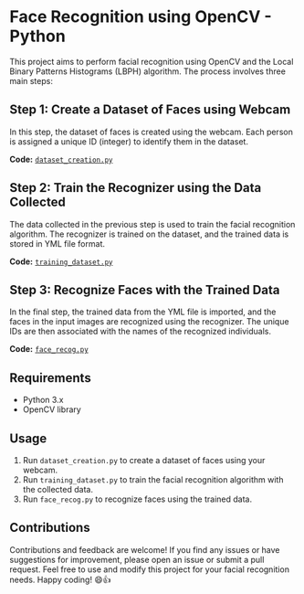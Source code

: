 # Face Recognition using OpenCV - Python

This project aims to perform facial recognition using OpenCV and the Local Binary Patterns Histograms (LBPH) algorithm. 
The process involves three main steps:

## Step 1: Create a Dataset of Faces using Webcam
In this step, the dataset of faces is created using the webcam. Each person is assigned a unique ID (integer) to identify them in the dataset.

**Code:** [`dataset_creation.py`](dataset_creation.py)

## Step 2: Train the Recognizer using the Data Collected
The data collected in the previous step is used to train the facial recognition algorithm. The recognizer is trained on the dataset, and the trained data is stored in YML file format.

**Code:** [`training_dataset.py`](training_dataset.py)

## Step 3: Recognize Faces with the Trained Data
In the final step, the trained data from the YML file is imported, and the faces in the input images are recognized using the recognizer. The unique IDs are then associated with the names of the recognized individuals.

**Code:** [`face_recog.py`](face_recog.py)

## Requirements
- Python 3.x
- OpenCV library

## Usage
1. Run `dataset_creation.py` to create a dataset of faces using your webcam.
2. Run `training_dataset.py` to train the facial recognition algorithm with the collected data.
3. Run `face_recog.py` to recognize faces using the trained data.

## Contributions
Contributions and feedback are welcome! If you find any issues or have suggestions for improvement, please open an issue or submit a pull request.
Feel free to use and modify this project for your facial recognition needs. Happy coding! 😄👍
